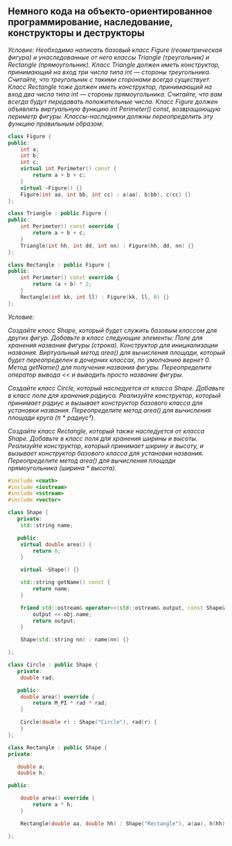 ## Немного кода на объекто-ориентированное программирование, наследование, конструкторы и деструкторы

*Условие: Необходимо написать базовый класс Figure (геометрическая фигура) и унаследованные от него классы Triangle (треугольник) и Rectangle (прямоугольник).
Класс Triangle должен иметь конструктор, принимающий на вход три числа типа int — стороны треугольника. Считайте, что треугольник с такими сторонами всегда существует.
Класс Rectangle тоже должен иметь конструктор, принимающий на вход два числа типа int — стороны прямоугольника. Считайте, что вам всегда будут передавать положительные числа.
Класс Figure должен объявлять виртуальную функцию int Perimeter() const, возвращающую периметр фигуры. Классы-наследники должны переопределить эту функцию правильным образом.*

```c++
class Figure {
public:
    int a;
    int b;
    int c;
    virtual int Perimeter() const {
        return a + b + c;
    }
    virtual ~Figure() {}
    Figure(int aa, int bb, int cc) : a(aa), b(bb), c(cc) {}
};

class Triangle : public Figure {
public:
    int Perimeter() const override {
        return a + b + c;
    }
    Triangle(int hh, int dd, int nn) : Figure(hh, dd, nn) {}
};

class Rectangle : public Figure {
public:
    int Perimeter() const override {
        return (a + b) * 2;
    }
    Rectangle(int kk, int ll) : Figure(kk, ll, 0) {}
};
```

*Условие:*

*Создайте класс Shape, который будет служить базовым классом для других фигур. Добавьте в класс следующие элементы:
Поле для хранения названия фигуры (строка).
Конструктор для инициализации названия.
Виртуальный метод area() для вычисления площади, который будет переопределен в дочерних классах, по умолчанию вернет 0.
Метод getName() для получения названия фигуры.
Переопределите оператор вывода << и выводить просто название фигуры.*

*Создайте класс Circle, который наследуется от класса Shape. Добавьте в класс поле для хранения радиуса. Реализуйте конструктор, который принимает радиус и вызывает конструктор базового класса для установки названия. Переопределите метод area() для вычисления площади круга (π * радиус²).*

*Создайте класс Rectangle, который также наследуется от класса Shape. Добавьте в класс поля для хранения ширины и высоты. Реализуйте конструктор, который принимает ширину и высоту, и вызывает конструктор базового класса для установки названия. Переопределите метод area() для вычисления площади прямоугольника (ширина * высота).*


```c++
#include <cmath>
#include <iostream>
#include <sstream>
#include <vector>

class Shape {
   private:
    std::string name;

   public:
    virtual double area() {
        return 0;
    }

    virtual ~Shape() {}

    std::string getName() const {
        return name;
    }

    friend std::ostream& operator<<(std::ostream& output, const Shape& obj) {
        output << obj.name;
        return output;
    }

    Shape(std::string nn) : name(nn) {}

};

class Circle : public Shape {
   private:
    double rad;

   public:
    double area() override {
        return M_PI * rad * rad;
    }

    Circle(double r) : Shape("Circle"), rad(r) {
    }
};

class Rectangle : public Shape {
private:

   double a;
   double h;

public:

    double area() override {
        return a * h;
    }

    Rectangle(double aa, double hh) : Shape("Rectangle"), a(aa), h(hh) {}

};
```

